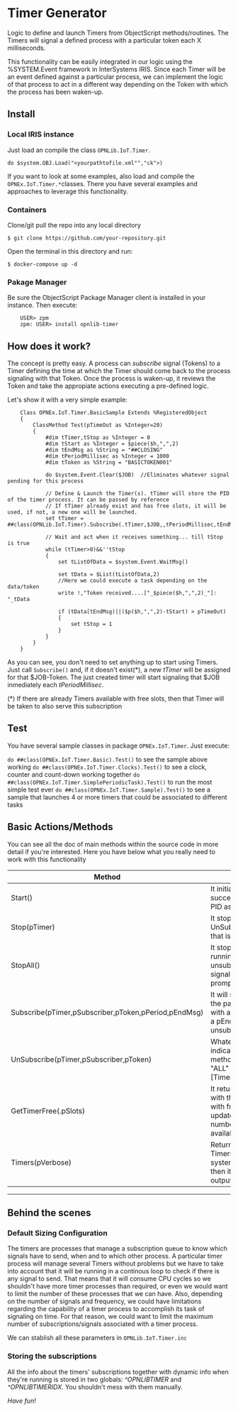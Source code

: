 
# Timer Generator

Logic to define and launch Timers from ObjectScript methods/routines. The Timers will signal a defined process with a particular token each X milliseconds.

This functionality can be easily integrated in our logic using the %SYSTEM.Event framework in InterSystems IRIS. Since each Timer will be an event defined against a particular process, we can implement the logic of that process to act in a different way depending on the Token with which the process has been waken-up.

## Install

### Local IRIS instance

Just load an compile the class `OPNLib.IoT.Timer`. 

`do $system.OBJ.Load("<yourpathtofile.xml"","ck">)`

If you want to look at some examples, also load and compile the `OPNEx.IoT.Timer.*`classes. There you have several examples and approaches to leverage this functionality.

### Containers

Clone/git pull the repo into any local directory

`$ git clone https://github.com/your-repository.git`

Open the terminal in this directory and run:

`$ docker-compose up -d`

### Pakage Manager

Be sure the ObjectScript Package Manager client is installed in your instance. Then execute:

```objectscript
    USER> zpm
    zpm: USER> install opnlib-timer
```
## How does it work?

The concept is pretty easy. A process can _*subscribe*_ signal (Tokens) to a Timer defining the time at which the Timer should come back to the process signaling with that Token. Once the process is waken-up, it reviews the Token and take the appropiate actions executing a pre-defined logic.

Let's show it with a very simple example:

```objectscript
    Class OPNEx.IoT.Timer.BasicSample Extends %RegisteredObject
    {
        ClassMethod Test(pTimeOut as %Integer=20)
        {
            #dim tTimer,tStop as %Integer = 0
            #dim tStart as %Integer = $piece($h,",",2)
            #dim tEndMsg as %String = "##CLOSING"
            #dim tPeriodMillisec as %Integer = 1000
            #dim tToken as %String = "BASICTOKEN001"

            do $system.Event.Clear($JOB)  //Eliminates whatever signal pending for this process

            // Define & Launch the Timer(s). tTimer will store the PID of the timer process. It can be passed by reference
            // If tTimer already exist and has free slots, it will be used, if not, a new one will be launched.
            set tTimer = ##class(OPNLib.IoT.Timer).Subscribe(.tTimer,$JOB,,tPeriodMillisec,tEndMsg)

            // Wait and act when it receives something... till tStop is true
            while (tTimer>0)&&''tStop
            {
                set tListOfData = $system.Event.WaitMsg()

                set tData = $List(tListOfData,2)
                //Here we could execute a task depending on the data/token
                write !,"Token received....["_$piece($h,",",2)_"]: "_tData

                if (tData[tEndMsg)||($p($h,",",2)-tStart) > pTimeOut)
                {
                    set tStop = 1
                }
            }
        }
    }
```

As you can see, you don't need to set anything up to start using Timers. Just call `Subscribe()` and, if it doesn't exist(\*), a new *tTimer* will be assigned for that $JOB-Token. The just created timer will start signaling that $JOB inmediately each *tPeriodMillisec*.

(\*) If there are already Timers available with free slots, then that Timer will be taken to also serve this subscription

## Test

You have several sample classes in package `OPNEx.IoT.Timer`. Just execute:

`do ##class(OPNEx.IoT.Timer.Basic).Test()` to see the sample above working
`do ##class(OPNEx.IoT.Timer.Clocks).Test()` to see a clock, counter and count-down working together
`do ##class(OPNEx.IoT.Timer.SimplePeriodicTask).Test()` to run the most simple test ever
`do ##class(OPNEx.IoT.Timer.Sample).Test()` to see a sample that launches 4 or more timers that could be associated to different tasks

## Basic Actions/Methods

You can see all the doc of main methods within the source code in more detail if you're interested. Here you have below what you really need to work with this functionality

Method | Description
-------------|-----------------------
Start()| It initiates a new Timer. If succeeds, it will return the PID associated to the Timer
Stop(pTimer)| It stops the pTimer and UnSubscribe all the signals that is serving (if any)
StopAll()| It stops all the Timers running on this system, unsubscribing all their signals assigned. It will prompt before proceeding.
Subscribe(pTimer,pSubscriber,pToken,pPeriod,pEndMsg)| It will subscribe to pTimer the pair pSubscriber-pToken with a wake-up pPeriod and a pEndMsg to signaling unsubscription
UnSubscribe(pTimer,pSubscriber,pToken)| Whatever argument not indicated when calling this method is interpreted as "ALL" \[Timers\|Subscribers\|Tokens\]
GetTimerFree(.pSlots)| It returns a positive integer with the PID of the first timer with free slots and will update pSlots with the number of free slots available in that Timer
Timers(pVerbose)| Returns a LIST with all the Timers currently active in the system. If pVerbose = 1, then it displays the list to the output device

---

## Behind the scenes

### Default Sizing Configuration

The timers are processes that manage a subscription queue to know which signals have to send, when and to which other process. A particular timer process will manage several Timers without problems but we have to take into account that it will be running in a continous loop to check if there is any signal to send. That means that it will consume CPU cycles so we shouldn't have more timer processes than required, or even we would want to limit the number of these processes that we can have.
Also, depending on the number of signals and frequency, we could have limitations regarding the capability of a timer process to accomplish its task of signaling on time. For that reason, we could want to limit the maximum number of subscriptions/signals associated with a timer process.

We can stablish all these parameters in `OPNLib.IoT.Timer.inc`

### Storing the subscriptions

All the info about the timers' subscriptions together with dynamic info when they're running is stored in two globals: _^OPNLIBTIMER_ and _^OPNLIBTIMERIDX_. You shouldn't mess with them manually.

*Have fun!*
